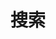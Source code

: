 ---
title: "搜索"
layout: "search"
summary: "search"
placeholder: "Anda bisa memasukkan teks di sini..."
---